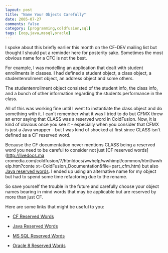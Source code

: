 ```yaml
---
layout: post
title: "Name Your Objects Carefully"
date: 2005-07-27
comments: false
category: [programming,coldfusion,sql]
tags: [oop,java,mssql,oracle]
---
```

I spoke about this briefly earlier this month on the CF-DEV mailing list but
thought I should put a reminder here for posterity sake. Sometimes the most
obvious name for a CFC is not the best.  

For example, I was modelling an application that dealt with student
enrollments in classes. I had defined a student object, a class object, a
studentenrollment object, an address object and some others.  

The studentenrollment object consisted of the student info, the class info,
and a bunch of other information regarding the students performance in the
class.  

All of this was working fine until I went to instantiate the class object and
do something with it. I can't remember what it was I tried to do but CFMX
threw an error saying that CLASS was a reserved word in ColdFusion. Now, it is
kind of obvious once you see it - especially when you consider that CFMX is
just a Java wrapper - but I was kind of shocked at first since CLASS isn't
defined as a CF reserved word.  

Because the CF documentation never mentions CLASS being a reserved word you
need to be careful to consider not just [CF reserved words](http://livedocs.ma
cromedia.com/coldfusion/7/htmldocs/wwhelp/wwhimpl/common/html/wwhelp.htm?conte
xt=ColdFusion_Documentation&file=part_cfm.htm) but also [Java reserved words](
http://java.sun.com/docs/books/tutorial/java/nutsandbolts/_keywords.html). I
ended up using an alternative name for my object but had to spend some time
refactoring due to the rename.  

So save yourself the trouble in the future and carefully choose your object
names bearing in mind words that may be applicable but are reserved by more
than just CF.  

Here are some links that might be useful to you:  



  * [CF Reserved Words](http://livedocs.macromedia.com/coldfusion/7/htmldocs/wwhelp/wwhimpl/common/html/wwhelp.htm?context=ColdFusion_Documentation&file=part_cfm.htm)


  * [Java Reserved Words](http://java.sun.com/docs/books/tutorial/java/nutsandbolts/_keywords.html)


  * [MS SQL Reserved Words](http://msdn.microsoft.com/library/default.asp?url=/library/en-us/tsqlref/ts_ra-rz_9oj7.asp)


  * [Oracle 8 Reserved Words](http://www-rohan.sdsu.edu/doc/oracle/server803/A54656_01/vol2_wor.htm)
